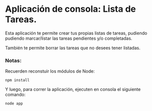 # Aplicación de consola: Lista de Tareas.

Esta aplicación te permite crear tus propias listas de tareas, pudiendo pudiendo marcar/listar las tareas pendientes y/o completadas.

También te permite borrar las tareas que no desees tener listadas.

### Notas:

Recuerden reconstuir los módulos de Node:

```
npm install
```

Y luego, para correr la aplicación, ejecuten en consola el siguiente comando:

```
node app
```
